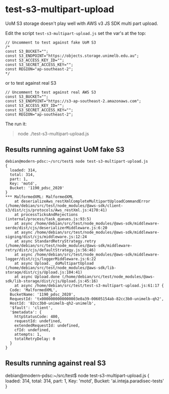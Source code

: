 # test-s3-multipart-upload


UoM S3 storage doesn't play well with AWS v3 JS SDK multi part upload.

Edit the script `test-s3-multipart-upload.js` set the var's at the top:
```
// Uncomment to test against fake UoM S3
/*
const S3_BUCKET="";
const S3_ENDPOINT="https://objects.storage.unimelb.edu.au";
const S3_ACCESS_KEY_ID="";
const S3_SECRET_ACCESS_KEY="";
const REGION="ap-southeast-2";
*/
```

or to test against real S3
```
// Uncomment to test against real AWS S3
const S3_BUCKET="";
const S3_ENDPOINT="https://s3-ap-southeast-2.amazonaws.com";
const S3_ACCESS_KEY_ID="";
const S3_SECRET_ACCESS_KEY="";
const REGION="ap-southeast-2";
```

The run it:
> node ./test-s3-multipart-upload.js


## Results running against UoM fake S3

```
debian@modern-pdsc:~/src/test$ node test-s3-multipart-upload.js
{
  loaded: 314,
  total: 314,
  part: 1,
  Key: 'motd',
  Bucket: '1190_pdsc_2020'
}
*** MalformedXML: MalformedXML
    at deserializeAws_restXmlCompleteMultipartUploadCommandError (/home/debian/src/test/node_modules/@aws-sdk/client-s3/dist/cjs/protocols/Aws_restXml.js:4170:41)
    at processTicksAndRejections (internal/process/task_queues.js:93:5)
    at async /home/debian/src/test/node_modules/@aws-sdk/middleware-serde/dist/cjs/deserializerMiddleware.js:6:20
    at async /home/debian/src/test/node_modules/@aws-sdk/middleware-signing/dist/cjs/middleware.js:12:24
    at async StandardRetryStrategy.retry (/home/debian/src/test/node_modules/@aws-sdk/middleware-retry/dist/cjs/defaultStrategy.js:56:46)
    at async /home/debian/src/test/node_modules/@aws-sdk/middleware-logger/dist/cjs/loggerMiddleware.js:6:22
    at async Upload.__doMultipartUpload (/home/debian/src/test/node_modules/@aws-sdk/lib-storage/dist/cjs/Upload.js:104:41)
    at async Upload.done (/home/debian/src/test/node_modules/@aws-sdk/lib-storage/dist/cjs/Upload.js:45:16)
    at async /home/debian/src/test/test-s3-multipart-upload.js:61:17 {
  Code: 'MalformedXML',
  BucketName: '1190_pdsc_2020',
  RequestId: 'tx0000000000000003e0a39-00605154ab-82cc3b0-unimelb-qh2',
  HostId: '82cc3b0-unimelb-qh2-unimelb',
  '$fault': 'client',
  '$metadata': {
    httpStatusCode: 400,
    requestId: undefined,
    extendedRequestId: undefined,
    cfId: undefined,
    attempts: 1,
    totalRetryDelay: 0
  }
}
```

## Results running against real S3

debian@modern-pdsc:~/src/test$ node test-s3-multipart-upload.js
{
  loaded: 314,
  total: 314,
  part: 1,
  Key: 'motd',
  Bucket: 'ai.inteja.paradisec-tests'
}
